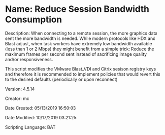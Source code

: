 ﻿# Name: Reduce Session Bandwidth Consumption

Description: When connecting to a remote session, the more graphics data sent the more bandwidth is needed.
While modern protocols like HDX and Blast adjust, when task workers have extremely low bandwidth available (less than 1 or 2 Mbps) they might benefit from a simple trick: Reduce the maximum frames per second sent instead of sacrificing image quality and/or responsiveness.

This script modifies the VMware Blast_VDI and Citrix sesison registry keys and therefore it is recommended to implement policies that would revert this to the desired defaults (periodically or upon reconnect)

Version: 4.5.14

Creator: mc

Date Created: 05/13/2019 16:50:03

Date Modified: 10/17/2019 03:21:25

Scripting Language: BAT

